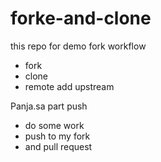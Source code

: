 # forke-and-clone
this repo for demo fork workflow
- fork
- clone
- remote add upstream

Panja.sa part push 
- do some work
- push to my fork
- and pull request
